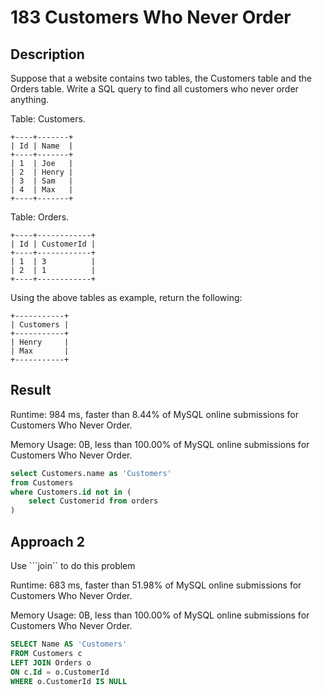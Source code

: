 # 183 Customers Who Never Order

## Description

Suppose that a website contains two tables, the Customers table and the Orders table. Write a SQL query to find all customers who never order anything.

Table: Customers.
```
+----+-------+
| Id | Name  |
+----+-------+
| 1  | Joe   |
| 2  | Henry |
| 3  | Sam   |
| 4  | Max   |
+----+-------+
```
Table: Orders.
```
+----+------------+
| Id | CustomerId |
+----+------------+
| 1  | 3          |
| 2  | 1          |
+----+------------+
```
Using the above tables as example, return the following:
```
+-----------+
| Customers |
+-----------+
| Henry     |
| Max       |
+-----------+
```

## Result

Runtime: 984 ms, faster than 8.44% of MySQL online submissions for Customers Who Never Order.

Memory Usage: 0B, less than 100.00% of MySQL online submissions for Customers Who Never Order.

```sql
select Customers.name as 'Customers' 
from Customers
where Customers.id not in (
    select Customerid from orders
)
```

## Approach 2

Use ```join`` to do this problem

Runtime: 683 ms, faster than 51.98% of MySQL online submissions for Customers Who Never Order.

Memory Usage: 0B, less than 100.00% of MySQL online submissions for Customers Who Never Order.

```sql
SELECT Name AS 'Customers'
FROM Customers c
LEFT JOIN Orders o
ON c.Id = o.CustomerId
WHERE o.CustomerId IS NULL
```